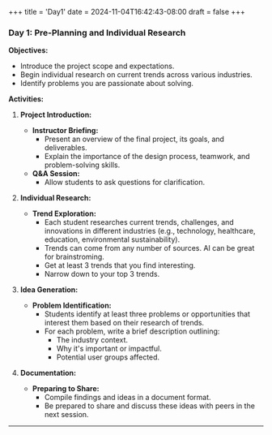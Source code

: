 +++
title = 'Day1'
date = 2024-11-04T16:42:43-08:00
draft = false
+++

### **Day 1: Pre-Planning and Individual Research**

**Objectives:**

- Introduce the project scope and expectations.
- Begin individual research on current trends across various industries.
- Identify problems you are passionate about solving.

**Activities:**

1. **Project Introduction:**
   - **Instructor Briefing:**
     - Present an overview of the final project, its goals, and deliverables.
     - Explain the importance of the design process, teamwork, and problem-solving skills.
   - **Q&A Session:**
     - Allow students to ask questions for clarification.

2. **Individual Research:**
   - **Trend Exploration:**
     - Each student researches current trends, challenges, and innovations in different industries (e.g., technology, healthcare, education, environmental sustainability).
     - Trends can come from any number of sources. AI can be great for brainstroming.
     - Get at least 3 trends that you find interesting.
     - Narrow down to your top 3 trends.

3. **Idea Generation:**
   - **Problem Identification:**
     - Students identify at least three problems or opportunities that interest them based on their research of trends.
     - For each problem, write a brief description outlining:
       - The industry context.
       - Why it's important or impactful.
       - Potential user groups affected.

4. **Documentation:**
   - **Preparing to Share:**
     - Compile findings and ideas in a document format.
     - Be prepared to share and discuss these ideas with peers in the next session.

---

